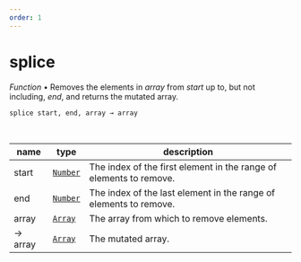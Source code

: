```yaml
---
order: 1
---
```

# splice

_Function_ &bull; Removes the elements in _array_ from _start_ up to, but not including, _end_, and returns the mutated array.

<pre><code>splice start, end, array &rarr; array</code></pre>
<br>

| name | type | description |
|------|------|-------------|
|start|[`Number`][Number]|The index of the first element in the range of elements to remove.|
|end|[`Number`][Number]|The index of the last element in the range of elements to remove.|
|array|[`Array`][Array]|The array from which to remove elements.|
|&rarr; array|[`Array`][Array]|The mutated array.|




[Number]: https://developer.mozilla.org/en-US/docs/Web/JavaScript/Reference/Global_Objects/Number
[Array]: https://developer.mozilla.org/en-US/docs/Web/JavaScript/Reference/Global_Objects/Array